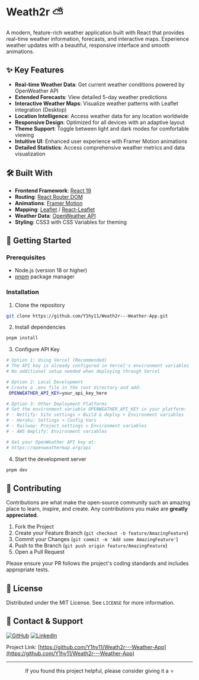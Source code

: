 # Weath2r ⛅

A modern, feature-rich weather application built with React that provides real-time weather information, forecasts, and interactive maps. Experience weather updates with a beautiful, responsive interface and smooth animations.

## ✨ Key Features

- **Real-time Weather Data**: Get current weather conditions powered by OpenWeather API
- **Extended Forecasts**: View detailed 5-day weather predictions
- **Interactive Weather Maps**: Visualize weather patterns with Leaflet integration (Desktop)
- **Location Intelligence**: Access weather data for any location worldwide
- **Responsive Design**: Optimized for all devices with an adaptive layout
- **Theme Support**: Toggle between light and dark modes for comfortable viewing
- **Intuitive UI**: Enhanced user experience with Framer Motion animations
- **Detailed Statistics**: Access comprehensive weather metrics and data visualization

## 🛠️ Built With

- **Frontend Framework**: [React 19](https://react.dev/)
- **Routing**: [React Router DOM](https://reactrouter.com/)
- **Animations**: [Framer Motion](https://www.framer.com/motion/)
- **Mapping**: [Leaflet](https://leafletjs.com/) / [React-Leaflet](https://react-leaflet.js.org/)
- **Weather Data**: [OpenWeather API](https://openweathermap.org/api)
- **Styling**: CSS3 with CSS Variables for theming

## 🚀 Getting Started

### Prerequisites

- Node.js (version 18 or higher)
- [pnpm](https://pnpm.io/) package manager

### Installation

1. Clone the repository

```bash
git clone https://github.com/Y1hy11/Weath2r---Weather-App.git
```

2. Install dependencies

```bash
pnpm install
```

3. Configure API Key

```bash
# Option 1: Using Vercel (Recommended)
# The API key is already configured in Vercel's environment variables
# No additional setup needed when deploying through Vercel

# Option 2: Local Development
# Create a .env file in the root directory and add:
 OPENWEATHER_API_KEY=your_api_key_here

# Option 3: Other Deployment Platforms
# Set the environment variable OPENWEATHER_API_KEY in your platform:
# - Netlify: Site settings > Build & deploy > Environment variables
# - Heroku: Settings > Config Vars
# - Railway: Project settings > Environment variables
# - AWS Amplify: Environment variables

# Get your OpenWeather API key at:
# https://openweathermap.org/api
```

4. Start the development server

```bash
pnpm dev
```

## 🤝 Contributing

Contributions are what make the open-source community such an amazing place to learn, inspire, and create. Any contributions you make are **greatly appreciated**.

1. Fork the Project
2. Create your Feature Branch (`git checkout -b feature/AmazingFeature`)
3. Commit your Changes (`git commit -m 'Add some AmazingFeature'`)
4. Push to the Branch (`git push origin feature/AmazingFeature`)
5. Open a Pull Request

Please ensure your PR follows the project's coding standards and includes appropriate tests.

## 📝 License

Distributed under the MIT License. See `LICENSE` for more information.

## 👥 Contact & Support

[![GitHub](https://img.shields.io/badge/GitHub-Y1hy11-blue?style=flat&logo=github)](https://github.com/Y1hy11)
[![LinkedIn](https://img.shields.io/badge/LinkedIn-Yahya_El_Alaoui-blue?style=flat&logo=linkedin)](https://www.linkedin.com/in/yahya-elalaoui)

Project Link: [https://github.com/Y1hy11/Weath2r---Weather-App](https://github.com/Y1hy11/Weath2r---Weather-App)

---

<p align="center">If you found this project helpful, please consider giving it a <span style="display: inline-block; animation: starbeat 1.5s ease infinite;">⭐</span></p>

<style>
@keyframes starbeat {
  0%, 100% { transform: scale(1); }
  50% { transform: scale(1.3); }
}
</style>
